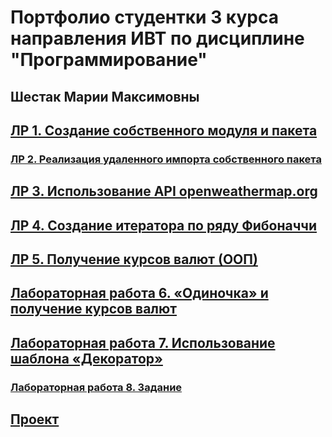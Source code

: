 # Портфолио студентки 3 курса направления ИВТ по дисциплине "Программирование" 
## Шестак Марии Максимовны 

## [ЛР 1. Создание собственного модуля и пакета](https://replit.com/@mshestak2016/prog5lr1)
### [ЛР 2. Реализация удаленного импорта собственного пакета]()
## [ЛР 3. Использование API openweathermap.org](https://replit.com/@mshestak2016/prog5lr31)
## [ЛР 4. Создание итератора по ряду Фибоначчи](https://replit.com/@mshestak2016/prog5lr41)
## [ЛР 5. Получение курсов валют (ООП)](https://replit.com/@mshestak2016/prog5lr5)
## [Лабораторная работа 6. «Одиночка» и получение курсов валют](https://replit.com/@mshestak2016/prog5lr6#main.py)
## [Лабораторная работа 7. Использование шаблона «Декоратор»](https://replit.com/@mshestak2016/prog5lr71)
### [Лабораторная работа 8. Задание]()

## [Проект](https://drive.google.com/file/d/1s8JQTAOckR7rAbI-SWgQjVPV0X53H24f/view?usp=sharing)
